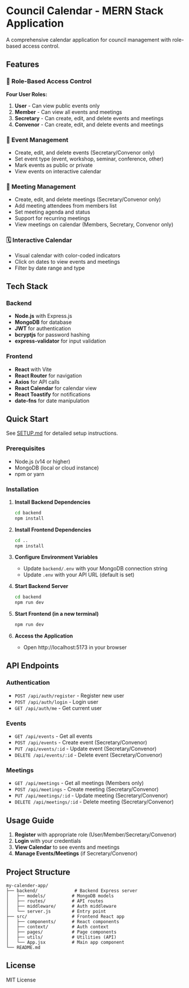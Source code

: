 # Council Calendar - MERN Stack Application

A comprehensive calendar application for council management with role-based access control.

## Features

### 🔐 Role-Based Access Control

**Four User Roles:**
1. **User** - Can view public events only
2. **Member** - Can view all events and meetings
3. **Secretary** - Can create, edit, and delete events and meetings
4. **Convenor** - Can create, edit, and delete events and meetings

### 📅 Event Management
- Create, edit, and delete events (Secretary/Convenor only)
- Set event type (event, workshop, seminar, conference, other)
- Mark events as public or private
- View events on interactive calendar

### 🤝 Meeting Management
- Create, edit, and delete meetings (Secretary/Convenor only)
- Add meeting attendees from members list
- Set meeting agenda and status
- Support for recurring meetings
- View meetings on calendar (Members, Secretary, Convenor only)

### 🗓️ Interactive Calendar
- Visual calendar with color-coded indicators
- Click on dates to view events and meetings
- Filter by date range and type

## Tech Stack

### Backend
- **Node.js** with Express.js
- **MongoDB** for database
- **JWT** for authentication
- **bcryptjs** for password hashing
- **express-validator** for input validation

### Frontend
- **React** with Vite
- **React Router** for navigation
- **Axios** for API calls
- **React Calendar** for calendar view
- **React Toastify** for notifications
- **date-fns** for date manipulation

## Quick Start

See [SETUP.md](./SETUP.md) for detailed setup instructions.

### Prerequisites
- Node.js (v14 or higher)
- MongoDB (local or cloud instance)
- npm or yarn

### Installation

1. **Install Backend Dependencies**
   ```bash
   cd backend
   npm install
   ```

2. **Install Frontend Dependencies**
   ```bash
   cd ..
   npm install
   ```

3. **Configure Environment Variables**
   - Update `backend/.env` with your MongoDB connection string
   - Update `.env` with your API URL (default is set)

4. **Start Backend Server**
   ```bash
   cd backend
   npm run dev
   ```

5. **Start Frontend (in a new terminal)**
   ```bash
   npm run dev
   ```

6. **Access the Application**
   - Open http://localhost:5173 in your browser

## API Endpoints

### Authentication
- `POST /api/auth/register` - Register new user
- `POST /api/auth/login` - Login user
- `GET /api/auth/me` - Get current user

### Events
- `GET /api/events` - Get all events
- `POST /api/events` - Create event (Secretary/Convenor)
- `PUT /api/events/:id` - Update event (Secretary/Convenor)
- `DELETE /api/events/:id` - Delete event (Secretary/Convenor)

### Meetings
- `GET /api/meetings` - Get all meetings (Members only)
- `POST /api/meetings` - Create meeting (Secretary/Convenor)
- `PUT /api/meetings/:id` - Update meeting (Secretary/Convenor)
- `DELETE /api/meetings/:id` - Delete meeting (Secretary/Convenor)

## Usage Guide

1. **Register** with appropriate role (User/Member/Secretary/Convenor)
2. **Login** with your credentials
3. **View Calendar** to see events and meetings
4. **Manage Events/Meetings** (if Secretary/Convenor)

## Project Structure

```
my-calender-app/
├── backend/              # Backend Express server
│   ├── models/          # MongoDB models
│   ├── routes/          # API routes
│   ├── middleware/      # Auth middleware
│   └── server.js        # Entry point
├── src/                 # Frontend React app
│   ├── components/      # React components
│   ├── context/         # Auth context
│   ├── pages/           # Page components
│   ├── utils/           # Utilities (API)
│   └── App.jsx          # Main app component
└── README.md
```

## License

MIT License
